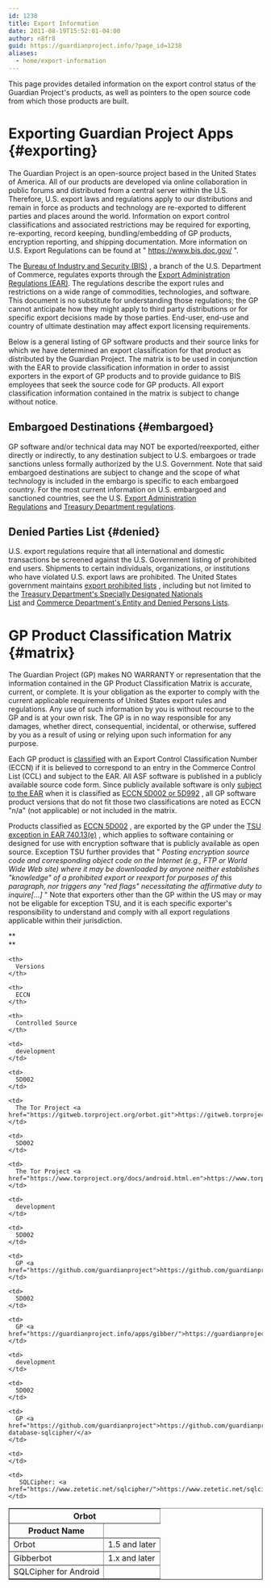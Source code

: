 ```yaml
---
id: 1238
title: Export Information
date: 2011-08-19T15:52:01-04:00
author: n8fr8
guid: https://guardianproject.info/?page_id=1238
aliases:
  - home/export-information
---
```

This page provides detailed information on the export control status of the Guardian Project's products, as well as pointers to the open source code from which those products are built.

# Exporting Guardian Project Apps {#exporting}

The Guardian Project is an open-source project based in the United States of America. All of our products are developed via online collaboration in public forums and distributed from a central server within the U.S. Therefore, U.S. export laws and regulations apply to our distributions and remain in force as products and technology are re-exported to different parties and places around the world. Information on export control classifications and associated restrictions may be required for exporting, re-exporting, record keeping, bundling/embedding of GP products, encryption reporting, and shipping documentation. More information on U.S. Export Regulations can be found at " <https://www.bis.doc.gov/> ".

The [Bureau of Industry and Security (BIS)](https://bxa.doc.gov/) , a branch of the U.S. Department of Commerce, regulates exports through the [Export Administration Regulations (EAR)](https://www.access.gpo.gov/bis/ear/ear_data.html). The regulations describe the export rules and restrictions on a wide range of commodities, technologies, and software. This document is no substitute for understanding those regulations; the GP cannot anticipate how they might apply to third party distributions or for specific export decisions made by those parties. End-user, end-use and country of ultimate destination may affect export licensing requirements.

Below is a general listing of GP software products and their source links for which we have determined an export classification for that product as distributed by the Guardian Project. The matrix is to be used in conjunction with the EAR to provide classification information in order to assist exporters in the export of GP products and to provide guidance to BIS employees that seek the source code for GP products. All export classification information contained in the matrix is subject to change without notice.

## Embargoed Destinations {#embargoed}

GP software and/or technical data may NOT be exported/reexported, either directly or indirectly, to any destination subject to U.S. embargoes or trade sanctions unless formally authorized by the U.S. Government. Note that said embargoed destinations are subject to change and the scope of what technology is included in the embargo is specific to each embargoed country. For the most current information on U.S. embargoed and sanctioned countries, see the U.S. [Export Administration Regulations](https://www.access.gpo.gov/bis/index.html) and [Treasury Department regulations](https://www.treas.gov/offices/enforcement/ofac/).

## Denied Parties List {#denied}

U.S. export regulations require that all international and domestic transactions be screened against the U.S. Government listing of prohibited end users. Shipments to certain individuals, organizations, or institutions who have violated U.S. export laws are prohibited. The United States government maintains [export prohibited lists](https://www.bis.doc.gov/ComplianceAndEnforcement/ListsToCheck.htm) , including but not limited to the [Treasury Department's Specially Designated Nationals List](https://www.treas.gov/offices/eotffc/ofac/sdn/index.html) and [Commerce Department's Entity and Denied Persons Lists](https://bxa.doc.gov/dpl/Default.shtm).

# GP Product Classification Matrix {#matrix}

The Guardian Project (GP) makes NO WARRANTY or representation that the information contained in the GP Product Classification Matrix is accurate, current, or complete. It is your obligation as the exporter to comply with the current applicable requirements of United States export rules and regulations. Any use of such information by you is without recourse to the GP and is at your own risk. The GP is in no way responsible for any damages, whether direct, consequential, incidental, or otherwise, suffered by you as a result of using or relying upon such information for any purpose.

Each GP product is [classified](https://www.bis.doc.gov/licensing/exportingbasics.htm) with an Export Control Classification Number (ECCN) if it is believed to correspond to an entry in the Commerce Control List (CCL) and subject to the EAR. All ASF software is published in a publicly available source code form. Since publicly available software is only [subject to the EAR](https://www.access.gpo.gov/bis/ear/txt/734.txt) when it is classified as [ECCN 5D002 or 5D992](https://www.access.gpo.gov/bis/ear/txt/ccl5-pt2.txt) , all GP software product versions that do not fit those two classifications are noted as ECCN "n/a" (not applicable) or not included in the matrix.

Products classified as [ECCN 5D002](https://www.access.gpo.gov/bis/ear/txt/ccl5-pt2.txt) , are exported by the GP under the [TSU exception in EAR 740.13(e)](https://www.access.gpo.gov/bis/ear/txt/740.txt) , which applies to software containing or designed for use with encryption software that is publicly available as open source. Exception TSU further provides that " _Posting encryption source code and corresponding object code on the Internet (e.g., FTP or World Wide Web site) where it may be downloaded by anyone neither establishes "knowledge" of a prohibited export or reexport for purposes of this paragraph, nor triggers any "red flags" necessitating the affirmative duty to inquire[...]_ " Note that exporters other than the GP within the US may or may not be eligable for exception TSU, and it is each specific exporter's responsibility to understand and comply with all export regulations applicable within their jurisdiction.

**  
** 

<table width="100%" border="1">
  <tr>
    <th colspan="4">
      Orbot
    </th>
  </tr>
  
  <tr>
    <th>
      Product Name
    </th>
    
    <th>
      Versions
    </th>
    
    <th>
      ECCN
    </th>
    
    <th>
      Controlled Source
    </th>
  </tr>
  
  <tr>
    <td rowspan="2">
      Orbot
    </td>
    
    <td>
      development
    </td>
    
    <td>
      5D002
    </td>
    
    <td>
      The Tor Project <a href="https://gitweb.torproject.org/orbot.git">https://gitweb.torproject.org/orbot.git</a>
    </td>
  </tr>
  
  <tr>
    <td>
      1.5 and later
    </td>
    
    <td>
      5D002
    </td>
    
    <td>
      The Tor Project <a href="https://www.torproject.org/docs/android.html.en">https://www.torproject.org/docs/android.html.en</a>
    </td>
  </tr>
  
  <tr>
    <td rowspan="2">
      Gibberbot
    </td>
    
    <td>
      development
    </td>
    
    <td>
      5D002
    </td>
    
    <td>
      GP <a href="https://github.com/guardianproject">https://github.com/guardianproject</a>
    </td>
  </tr>
  
  <tr>
    <td>
      1.x and later
    </td>
    
    <td>
      5D002
    </td>
    
    <td>
      GP <a href="https://guardianproject.info/apps/gibber/">https://guardianproject.info/apps/gibber/</a>
    </td>
  </tr>
  
  <tr>
    <td rowspan="2">
      SQLCipher for Android
    </td>
    
    <td>
      development
    </td>
    
    <td>
      5D002
    </td>
    
    <td>
      GP <a href="https://github.com/guardianproject">https://github.com/guardianproject/android-database-sqlcipher/</a>
    </td>
  </tr>
  
  <tr>
    <td>
    </td>
    
    <td>
    </td>
    
    <td>
       SQLCipher: <a href="https://www.zetetic.net/sqlcipher/">https://www.zetetic.net/sqlcipher/</a>
    </td>
  </tr>
</table>

&nbsp;